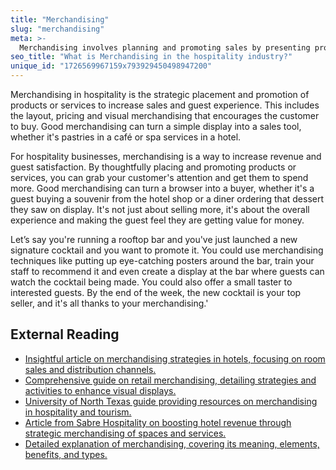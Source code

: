 ```yaml
---
title: "Merchandising"
slug: "merchandising"
meta: >-
  Merchandising involves planning and promoting sales by presenting products attractively. In hospitality, this boosts sales in restaurants, cafes, bars, and hotels.
seo_title: "What is Merchandising in the hospitality industry?"
unique_id: "1726569967159x793929450498947200"
---
```


Merchandising in hospitality is the strategic placement and promotion of products or services to increase sales and guest experience. This includes the layout, pricing and visual merchandising that encourages the customer to buy. Good merchandising can turn a simple display into a sales tool, whether it's pastries in a café or spa services in a hotel.

For hospitality businesses, merchandising is a way to increase revenue and guest satisfaction. By thoughtfully placing and promoting products or services, you can grab your customer's attention and get them to spend more. Good merchandising can turn a browser into a buyer, whether it's a guest buying a souvenir from the hotel shop or a diner ordering that dessert they saw on display. It's not just about selling more, it's about the overall experience and making the guest feel they are getting value for money.

Let’s say you're running a rooftop bar and you've just launched a new signature cocktail and you want to promote it. You could use merchandising techniques like putting up eye-catching posters around the bar, train your staff to recommend it and even create a display at the bar where guests can watch the cocktail being made. You could also offer a small taster to interested guests. By the end of the week, the new cocktail is your top seller, and it's all thanks to your merchandising.'

## External Reading

- [Insightful article on merchandising strategies in hotels, focusing on room sales and distribution channels.](https://www.linkedin.com/pulse/science-merchandising-hotels-kimberley-adams)
- [Comprehensive guide on retail merchandising, detailing strategies and activities to enhance visual displays.](https://www.cgsinc.com/blog/comprehensive-guide-retail-merchandising)
- [University of North Texas guide providing resources on merchandising in hospitality and tourism.](https://guides.library.unt.edu/cmht5100)
- [Article from Sabre Hospitality on boosting hotel revenue through strategic merchandising of spaces and services.](https://www.sabrehospitality.com/resources/article/maximize-revenue-by-merchandising-hotel-spaces/)
- [Detailed explanation of merchandising, covering its meaning, elements, benefits, and types.](https://www.geeksforgeeks.org/merchandising-meaning-elements-benefits-and-types/)